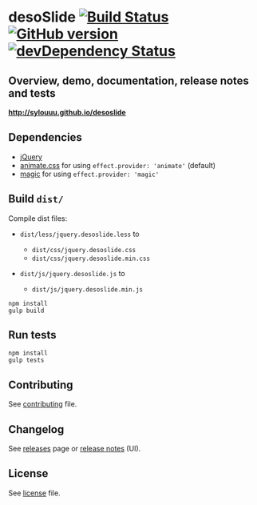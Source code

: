# desoSlide [![Build Status](https://travis-ci.org/sylouuu/desoslide.svg)](https://travis-ci.org/sylouuu/desoslide) [![GitHub version](https://badge.fury.io/gh/sylouuu%2Fdesoslide.svg)](http://badge.fury.io/gh/sylouuu%2Fdesoslide) [![devDependency Status](https://david-dm.org/sylouuu/desoslide/dev-status.svg?theme=shields.io)](https://david-dm.org/sylouuu/desoslide#info=devDependencies)

## Overview, demo, documentation, release notes and tests

**http://sylouuu.github.io/desoslide**

## Dependencies

* [jQuery](http://jquery.com/download/)
* [animate.css](https://github.com/daneden/animate.css) for using `effect.provider: 'animate'` (default)
* [magic](https://github.com/miniMAC/magic) for using `effect.provider: 'magic'`

## Build `dist/`

Compile dist files:

* `dist/less/jquery.desoslide.less` to
    * `dist/css/jquery.desoslide.css`
    * `dist/css/jquery.desoslide.min.css`

* `dist/js/jquery.desoslide.js` to
    * `dist/js/jquery.desoslide.min.js`

```
npm install
gulp build
```

## Run tests

```
npm install
gulp tests
```

## Contributing

See <a href="CONTRIBUTING.md">contributing</a> file.

## Changelog

See <a href="https://github.com/sylouuu/desoslide/releases">releases</a> page or <a href="http://sylouuu.github.io/desoslide/doc/release-notes.html">release notes</a> (UI).

## License

See <a href="LICENSE.md">license</a> file.

